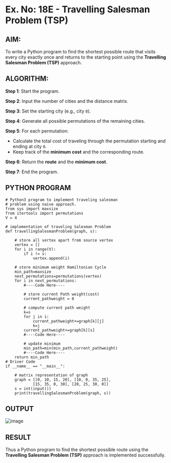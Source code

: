 # Ex. No: 18E - Travelling Salesman Problem (TSP)

## AIM:
To write a Python program to find the shortest possible route that visits every city exactly once and returns to the starting point using the **Travelling Salesman Problem (TSP)** approach.

## ALGORITHM:

**Step 1**: Start the program.

**Step 2**: Input the number of cities and the distance matrix.

**Step 3**: Set the starting city (e.g., city `0`).

**Step 4**: Generate all possible permutations of the remaining cities.

**Step 5**: For each permutation:
- Calculate the total cost of traveling through the permutation starting and ending at city `0`.
- Keep track of the **minimum cost** and the corresponding route.

**Step 6**: Return the **route** and the **minimum cost**.

**Step 7**: End the program.

## PYTHON PROGRAM

```
# Python3 program to implement traveling salesman
# problem using naive approach.
from sys import maxsize
from itertools import permutations
V = 4

# implementation of traveling Salesman Problem
def travellingSalesmanProblem(graph, s):

	# store all vertex apart from source vertex
	vertex = []
	for i in range(V):
		if i != s:
			vertex.append(i)

	# store minimum weight Hamiltonian Cycle
	min_path=maxsize
	next_permutations=permutations(vertex)
	for i in next_permutations:
	    #----Code Here----

		# store current Path weight(cost)
		current_pathweight = 0

		# compute current path weight
		k=s
		for j in i:
		    current_pathweight+=graph[k][j]
		    k=j
		current_pathweight+=graph[k][s]
		#----Code Here----
		
		# update minimum
		min_path=min(min_path,current_pathweight)
		#----Code Here----
	return min_path	
# Driver Code
if __name__ == "__main__":

	# matrix representation of graph
	graph = [[0, 10, 15, 20], [10, 0, 35, 25],
			[15, 35, 0, 30], [20, 25, 30, 0]]
	s = int(input())
	print(travellingSalesmanProblem(graph, s))
```

## OUTPUT
![image](https://github.com/user-attachments/assets/f98369a6-c731-4e43-9b84-8aa478163b09)

## RESULT
Thus a Python program to find the shortest possible route using the **Travelling Salesman Problem (TSP)** approach is implemented successfully.

